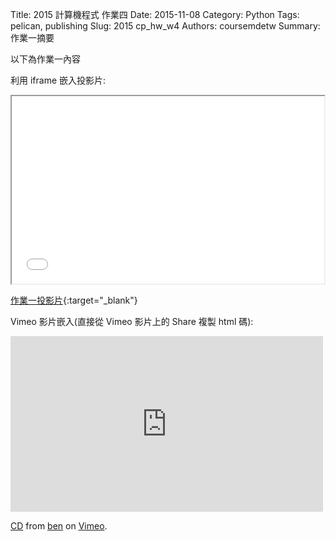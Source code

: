 Title: 2015 計算機程式 作業四
Date: 2015-11-08
Category: Python
Tags: pelican, publishing
Slug: 2015  cp_hw_w4
Authors: coursemdetw
Summary: 作業一摘要

以下為作業一內容

利用 iframe 嵌入投影片:

<iframe src="40423136_cp_w4_p.html" width="500" height="300"></iframe>

[作業一投影片](40423136_cp_w4_p.html){:target="_blank"}


Vimeo 影片嵌入(直接從 Vimeo 影片上的 Share 複製 html 碼):

<iframe src="https://player.vimeo.com/video/152388625" width="500" height="281" frameborder="0" webkitallowfullscreen mozallowfullscreen allowfullscreen></iframe> <p><a href="https://vimeo.com/152388625">CD</a> from <a href="https://vimeo.com/user47741345">ben</a> on <a href="https://vimeo.com">Vimeo</a>.</p>